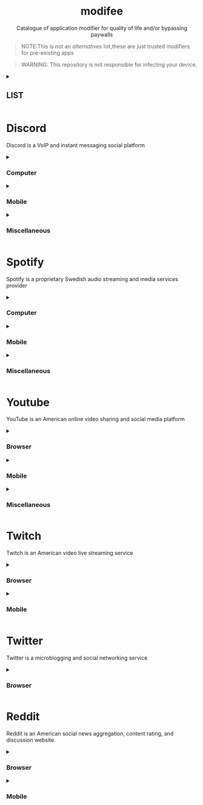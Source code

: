 <h1 align="center">modifee</h1>
<p align="center">Catalogue of application modifier for quality of life and/or bypassing paywalls</p>

> NOTE:This is not an *alternatives* list,these are just trusted modifiers for pre-existing apps

> WARNING: This repository is not responsible for infecting your device.

<details><summary><h2> LIST</h2></summary>

* [Discord](#discord)
* [Spotify](#spotify)
* [Youtube](#youtube)
* [Twitch](#twitch)
* [Twitter](#twitter)
* [Reddit](#reddit)
</details>

# Discord
Discord is a VoIP and instant messaging social platform


<details><summary><h3>Computer</h3></summary>

#### [Powercord](https://github.com/powercord-org/powercord)<img src="https://raw.githubusercontent.com/MeFinity/YAPR/pain/logo/windows.png" width="20" height="20"/><img src="https://raw.githubusercontent.com/MeFinity/YAPR/pain/logo/linux.png" width="20" height="20"/><img src="https://raw.githubusercontent.com/MeFinity/YAPR/pain/logo/apple.png" width="17" height="20"/>
A lightweight discord client mod focused on simplicity and performance.

#### [BetterDiscord](https://github.com/BetterDiscord/BetterDiscord)<img src="https://raw.githubusercontent.com/MeFinity/YAPR/pain/logo/windows.png" width="20" height="20"/><img src="https://raw.githubusercontent.com/MeFinity/YAPR/pain/logo/linux.png" width="20" height="20"/><img src="https://raw.githubusercontent.com/MeFinity/YAPR/pain/logo/apple.png" width="17" height="20"/>
Better Discord enhances Discord desktop app with new features.

#### [Goosemod](https://github.com/GooseMod/GooseMod)<img src="https://raw.githubusercontent.com/MeFinity/YAPR/pain/logo/windows.png" width="20" height="20"/><img src="https://raw.githubusercontent.com/MeFinity/YAPR/pain/logo/linux.png" width="20" height="20"/><img src="https://raw.githubusercontent.com/MeFinity/YAPR/pain/logo/apple.png" width="17" height="20"/><img src="https://raw.githubusercontent.com/MeFinity/YAPR/pain/logo/chromium.png" width="20" height="20"/><img src="https://raw.githubusercontent.com/MeFinity/YAPR/pain/logo/firefox.png" width="20" height="20"/>
GooseMod is a new, store-driven Discord mod. 

#### [OpenAsar](https://github.com/GooseMod/OpenAsar)<img src="https://raw.githubusercontent.com/MeFinity/YAPR/pain/logo/windows.png" width="20" height="20"/><img src="https://raw.githubusercontent.com/MeFinity/YAPR/pain/logo/linux.png" width="20" height="20"/><img src="https://raw.githubusercontent.com/MeFinity/YAPR/pain/logo/apple.png" width="17" height="20"/>
Open-source alternative of Discord desktop's app.asar

#### [Cumcord](https://github.com/Cumcord/Cumcord)<img src="https://raw.githubusercontent.com/MeFinity/YAPR/pain/logo/windows.png" width="20" height="20"/><img src="https://raw.githubusercontent.com/MeFinity/YAPR/pain/logo/linux.png" width="20" height="20"/><img src="https://raw.githubusercontent.com/MeFinity/YAPR/pain/logo/apple.png" width="17" height="20"/><img src="https://raw.githubusercontent.com/MeFinity/YAPR/pain/logo/chromium.png" width="20" height="20"/><img src="https://raw.githubusercontent.com/MeFinity/YAPR/pain/logo/firefox.png" width="20" height="20"/>
A Discord client mod for your Discord client mod. 
 
#### [BeautifulDiscord](https://github.com/leovoel/BeautifulDiscord)<img src="https://raw.githubusercontent.com/MeFinity/YAPR/pain/logo/windows.png" width="20" height="20"/><img src="https://raw.githubusercontent.com/MeFinity/YAPR/pain/logo/linux.png" width="20" height="20"/><img src="https://raw.githubusercontent.com/MeFinity/YAPR/pain/logo/apple.png" width="17" height="20"/>
 Adds custom CSS support to Discord.

</details>

<details><summary><h3>Mobile</h3></summary>

#### [Aliucord](https://github.com/Aliucord/Aliucord)<img src="https://raw.githubusercontent.com/MeFinity/YAPR/pain/logo/android.png" width="20" height="15"/>
A modification for the Discord Android App

#### [Enmity](https://github.com/enmity-mod/enmity)<img src="https://raw.githubusercontent.com/MeFinity/YAPR/pain/logo/apple.png" width="17" height="20"/>
The power of addons, all in your hand.
</details>

<details><summary><h3>Miscellaneous</h3></summary>

#### [CustomRP](https://github.com/maximmax42/Discord-CustomRP)<img src="https://raw.githubusercontent.com/MeFinity/YAPR/pain/logo/windows.png" width="20" height="20"/>
Custom Discord Rich Presence Manager for Windows

#### [PreMiD](https://github.com/PreMiD/PreMiD)<img src="https://raw.githubusercontent.com/MeFinity/YAPR/pain/logo/windows.png" width="20" height="20"/><img src="https://raw.githubusercontent.com/MeFinity/YAPR/pain/logo/linux.png" width="20" height="20"/><img src="https://raw.githubusercontent.com/MeFinity/YAPR/pain/logo/apple.png" width="17" height="20"/><img src="https://raw.githubusercontent.com/MeFinity/YAPR/pain/logo/chromium.png" width="20" height="20"/><img src="https://raw.githubusercontent.com/MeFinity/YAPR/pain/logo/firefox.png" width="20" height="20"/><img src="https://raw.githubusercontent.com/MeFinity/YAPR/pain/logo/safari.png" width="25" height="25"/>
 Your Rich Presence for web services!

 </details>

# Spotify
Spotify is a proprietary Swedish audio streaming and media services provider

<details><summary><h3>Computer</h3></summary>

#### [Spicetify](https://github.com/spicetify/spicetify-cli)<img src="https://raw.githubusercontent.com/MeFinity/YAPR/pain/logo/windows.png" width="20" height="20"/><img src="https://raw.githubusercontent.com/MeFinity/YAPR/pain/logo/linux.png" width="20" height="20"/><img src="https://raw.githubusercontent.com/MeFinity/YAPR/pain/logo/apple.png" width="17" height="20"/>
Commandline tool to customize Spotify client.

#### [BlockTheSpot](https://github.com/mrpond/BlockTheSpot)<img src="https://raw.githubusercontent.com/MeFinity/YAPR/pain/logo/windows.png" width="20" height="20"/>
Video, audio & banner adblock/skip for Spotify

#### [SpotX](https://github.com/amd64fox/SpotX)<img src="https://raw.githubusercontent.com/MeFinity/YAPR/pain/logo/windows.png" width="20" height="20"/>
Blocking ads and updates for the desktop version of Spotify, disabling podcasts and something else.
 
 #### [Spotify Adblock macOS](https://github.com/r1olo/spotify-adblock-macos)<img src="https://raw.githubusercontent.com/MeFinity/YAPR/pain/logo/apple.png" width="17" height="20"/>
 Spotify Adblocker for macOS
 
#### [Spotify Adblock](https://github.com/abba23/spotify-adblock)<img src="https://raw.githubusercontent.com/MeFinity/YAPR/pain/logo/linux.png" width="20" height="20"/><img src="https://raw.githubusercontent.com/MeFinity/YAPR/pain/logo/apple.png" width="17" height="20"/>
 Adblocker for Spotify

</details>

<details><summary><h3>Mobile</h3></summary>

#### [xManager](https://github.com/xManager-v2/xManager-Spotify)<img src="https://raw.githubusercontent.com/MeFinity/YAPR/pain/logo/android.png" width="20" height="15"/>
An android application where you can manage and install all versions of the spotify app.
 
#### [Spotify++](https://spotify.sethusenthil.com)<img src="https://raw.githubusercontent.com/MeFinity/YAPR/pain/logo/apple.png" width="17" height="20"/> **NOT OPEN SOURCE**
Streaming licensed music service in high quality with a partially hacked premium subscription.

</details>

<details><summary><h3>Miscellaneous</h3></summary>

#### [EZBlocker](https://github.com/Xeroday/Spotify-Ad-Blocker)<img src="https://raw.githubusercontent.com/MeFinity/YAPR/pain/logo/windows.png" width="20" height="20"/>
 A Spotify Ad Blocker for Windows
 
 #### [CLSpotify](https://github.com/agent255/clspotify)<img src="https://raw.githubusercontent.com/MeFinity/YAPR/pain/logo/windows.png" width="20" height="20"/>
Spotify song downloader without injecting into the windows client
 
#### [Spotify Downloader](https://github.com/spotDL/spotify-downloader)<img src="https://raw.githubusercontent.com/MeFinity/YAPR/pain/logo/windows.png" width="20" height="20"/><img src="https://raw.githubusercontent.com/MeFinity/YAPR/pain/logo/linux.png" width="20" height="20"/><img src="https://raw.githubusercontent.com/MeFinity/YAPR/pain/logo/apple.png" width="17" height="20"/>
Download your Spotify playlists and songs

#### [SpotiFlyer](https://github.com/Shabinder/SpotiFlyer)<img src="https://raw.githubusercontent.com/MeFinity/YAPR/pain/logo/windows.png" width="20" height="20"/><img src="https://raw.githubusercontent.com/MeFinity/YAPR/pain/logo/linux.png" width="20" height="20"/><img src="https://raw.githubusercontent.com/MeFinity/YAPR/pain/logo/apple.png" width="17" height="20"/><img src="https://raw.githubusercontent.com/MeFinity/YAPR/pain/logo/android.png" width="20" height="15"/>
Kotlin Multiplatform Music Downloader
 
#### [LyricsX](https://github.com/ddddxxx/LyricsX)<img src="https://raw.githubusercontent.com/MeFinity/YAPR/pain/logo/linux.png" width="20" height="20"/><img src="https://raw.githubusercontent.com/MeFinity/YAPR/pain/logo/apple.png" width="17" height="20"/>
🎶 Ultimate lyrics app for macOS.
 
#### [Exportify](https://github.com/watsonbox/exportify)<img src="https://raw.githubusercontent.com/MeFinity/YAPR/pain/logo/chromium.png" width="20" height="20"/><img src="https://raw.githubusercontent.com/MeFinity/YAPR/pain/logo/firefox.png" width="20" height="20"/><img src="https://raw.githubusercontent.com/MeFinity/YAPR/pain/logo/safari.png" width="25" height="25"/>
Export/Backup Spotify playlists using the Web API

 </details>

# Youtube
YouTube is an American online video sharing and social media platform

<details><summary><h3>Browser</h3></summary>
 
 #### [Enhancer for Youtube™](https://www.mrfdev.com/enhancer-for-youtube)<img src="https://raw.githubusercontent.com/MeFinity/YAPR/pain/logo/chromium.png" width="20" height="20"/><img src="https://raw.githubusercontent.com/MeFinity/YAPR/pain/logo/firefox.png" width="20" height="20"/> **NOT OPEN SOURCE**
 Get the most trustworthy extension to improve your user experience on YouTube!

#### [Simple YouTube Age Restriction Bypass](https://github.com/zerodytrash/Simple-YouTube-Age-Restriction-Bypass)<img src="https://raw.githubusercontent.com/MeFinity/YAPR/pain/logo/chromium.png" width="20" height="20"/><img src="https://raw.githubusercontent.com/MeFinity/YAPR/pain/logo/firefox.png" width="20" height="20"/>
A simple browser extension to bypass YouTube's age verification

#### [SponsorBlock](https://github.com/ajayyy/SponsorBlock)<img src="https://raw.githubusercontent.com/MeFinity/YAPR/pain/logo/chromium.png" width="20" height="20"/><img src="https://raw.githubusercontent.com/MeFinity/YAPR/pain/logo/firefox.png" width="20" height="20"/>
Skip YouTube video sponsors

#### [Return Youtube Dislike](https://github.com/Anarios/return-youtube-dislike)<img src="https://raw.githubusercontent.com/MeFinity/YAPR/pain/logo/chromium.png" width="20" height="20"/><img src="https://raw.githubusercontent.com/MeFinity/YAPR/pain/logo/firefox.png" width="20" height="20"/>
Chrome extension to return youtube dislikes

#### [ImprovedTube](https://github.com/code-for-charity/YouTube-Extension)<img src="https://raw.githubusercontent.com/MeFinity/YAPR/pain/logo/chromium.png" width="20" height="20"/><img src="https://raw.githubusercontent.com/MeFinity/YAPR/pain/logo/firefox.png" width="20" height="20"/><img src="https://raw.githubusercontent.com/MeFinity/YAPR/pain/logo/safari.png" width="25" height="25"/>
 YouTube Extension

</details>

<details><summary><h3>Mobile</h3></summary>

#### [ReVanced](https://github.com/revanced)<img src="https://raw.githubusercontent.com/MeFinity/YAPR/pain/logo/android.png" width="20" height="15"/>
Continuing the legacy of Vanced

</details>

<details><summary><h3>Miscellaneous</h3></summary>

#### [youtube-dl](https://github.com/ytdl-org/youtube-dl)<img src="https://raw.githubusercontent.com/MeFinity/YAPR/pain/logo/windows.png" width="20" height="20"/><img src="https://raw.githubusercontent.com/MeFinity/YAPR/pain/logo/linux.png" width="20" height="20"/><img src="https://raw.githubusercontent.com/MeFinity/YAPR/pain/logo/apple.png" width="17" height="20"/>
Command-line program to download videos

#### [yt-dlp](https://github.com/yt-dlp/yt-dlp)<img src="https://raw.githubusercontent.com/MeFinity/YAPR/pain/logo/windows.png" width="20" height="20"/><img src="https://raw.githubusercontent.com/MeFinity/YAPR/pain/logo/linux.png" width="20" height="20"/><img src="https://raw.githubusercontent.com/MeFinity/YAPR/pain/logo/apple.png" width="17" height="20"/>
A youtube-dl fork with additional features and fixes

</details>

# Twitch
Twitch is an American video live streaming service

<details><summary><h3>Browser</h3></summary>
 
 #### [BetterTTV](https://github.com/night/betterttv)<img src="https://raw.githubusercontent.com/MeFinity/YAPR/pain/logo/chromium.png" width="20" height="20"/><img src="https://raw.githubusercontent.com/MeFinity/YAPR/pain/logo/firefox.png" width="20" height="20"/>
 Enhance Twitch with new features, emotes, and more
 
 #### [SevenTV](https://github.com/SevenTV/SevenTV)<img src="https://raw.githubusercontent.com/MeFinity/YAPR/pain/logo/chromium.png" width="20" height="20"/><img src="https://raw.githubusercontent.com/MeFinity/YAPR/pain/logo/firefox.png" width="20" height="20"/>
 An emote extension for Twitch and YouTube
 
 #### [FrankerFaceZ](https://github.com/FrankerFaceZ/FrankerFaceZ)<img src="https://raw.githubusercontent.com/MeFinity/YAPR/pain/logo/chromium.png" width="20" height="20"/>
 Get custom emotes and tons of new features you'll never want to go without.
 
 #### [TTV.LOL](https://github.com/TTV-LOL/extensions)<img src="https://raw.githubusercontent.com/MeFinity/YAPR/pain/logo/chromium.png" width="20" height="20"/><img src="https://raw.githubusercontent.com/MeFinity/YAPR/pain/logo/firefox.png" width="20" height="20"/>
 Adblocking for your favorite streaming website.
 
 #### [VideoAdblockForTwitch](https://github.com/cleanlock/VideoAdBlockForTwitch)<img src="https://raw.githubusercontent.com/MeFinity/YAPR/pain/logo/chromium.png" width="20" height="20"/><img src="https://raw.githubusercontent.com/MeFinity/YAPR/pain/logo/firefox.png" width="20" height="20"/>
 Blocks Ads on Twitch.tv.
 
 #### [Purple Adblock](https://github.com/arthurbolsoni/Purple-adblock)<img src="https://raw.githubusercontent.com/MeFinity/YAPR/pain/logo/chromium.png" width="20" height="20"/><img src="https://raw.githubusercontent.com/MeFinity/YAPR/pain/logo/firefox.png" width="20" height="20"/>
 Adblock for the twitch using server side signature
 
 #### [Twitch Previews](https://github.com/MarkM-dev/Twitch-Previews)<img src="https://raw.githubusercontent.com/MeFinity/YAPR/pain/logo/chromium.png" width="20" height="20"/><img src="https://raw.githubusercontent.com/MeFinity/YAPR/pain/logo/firefox.png" width="20" height="20"/>
 A bunch of quality of life improvement features to twitch.
 
 </details>
 
<details><summary><h3>Mobile</h3></summary>
 
 #### [BTTV Android](https://github.com/bttv-android/bttv)<img src="https://raw.githubusercontent.com/MeFinity/YAPR/pain/logo/android.png" width="20" height="15"/>
 A mod of the Twitch Android Mobile App adding BetterTTV, FrankerFaceZ and 7TV emote
 
 #### [TwitchMod](https://t.me/pubTw)<img src="https://raw.githubusercontent.com/MeFinity/YAPR/pain/logo/android.png" width="20" height="15"/> **NOT OPEN SOURCE**
 TwitchMod is a modded version of Android Twitch Application.
 
 </details>

# Twitter
Twitter is a microblogging and social networking service
<details><summary><h3>Browser</h3></summary>

#### [Tweak New Twitter](https://github.com/insin/tweak-new-twitter)<img src="https://raw.githubusercontent.com/MeFinity/YAPR/pain/logo/chromium.png" width="20" height="20"/><img src="https://raw.githubusercontent.com/MeFinity/YAPR/pain/logo/firefox.png" width="20" height="20"/>
Browser extension which removes algorithmic content from Twitter, hides news & trends, lets you control which shared tweets appear on your timeline, and adds other UI improvements

#### [Minimal Twitter](https://github.com/thomaswang/minimal-twitter)<img src="https://raw.githubusercontent.com/MeFinity/YAPR/pain/logo/chromium.png" width="20" height="20"/><img src="https://raw.githubusercontent.com/MeFinity/YAPR/pain/logo/firefox.png" width="20" height="20"/>
Declutter your Twitter web experience

#### [Better Twitter](https://github.com/oslego/better-twitter)<img src="https://raw.githubusercontent.com/MeFinity/YAPR/pain/logo/chromium.png" width="20" height="20"/><img src="https://raw.githubusercontent.com/MeFinity/YAPR/pain/logo/firefox.png" width="20" height="20"/>
Hide what's not important for you on Twitter.com

#### [Twitter Misc](https://addons.mozilla.org/en-US/firefox/addon/twitter-old-ui/)<img src="https://raw.githubusercontent.com/MeFinity/YAPR/pain/logo/firefox.png" width="20" height="20"/> **NOT OPEN SOURCE**
Miscellaneous functions related to Twitter

#### [BetterTweetDeck](https://github.com/eramdam/BetterTweetDeck)<img src="https://raw.githubusercontent.com/MeFinity/YAPR/pain/logo/chromium.png" width="20" height="20"/><img src="https://raw.githubusercontent.com/MeFinity/YAPR/pain/logo/firefox.png" width="20" height="20"/>
Adds some nice options on TweetDeck to provide a better experience on the webapp
 
 </details>
 
# Reddit
 Reddit is an American social news aggregation, content rating, and discussion website.
<details><summary><h3>Browser</h3></summary>
 
#### [Reddit Enhancement Suite](https://github.com/honestbleeps/Reddit-Enhancement-Suite)<img src="https://raw.githubusercontent.com/MeFinity/YAPR/pain/logo/chromium.png" width="20" height="20"/><img src="https://raw.githubusercontent.com/MeFinity/YAPR/pain/logo/firefox.png" width="20" height="20"/>
community-driven unofficial browser extension for reddit
 
#### [Reddit Moderator Toolbox](https://github.com/toolbox-team/reddit-moderator-toolbox)<img src="https://raw.githubusercontent.com/MeFinity/YAPR/pain/logo/chromium.png" width="20" height="20"/><img src="https://raw.githubusercontent.com/MeFinity/YAPR/pain/logo/firefox.png" width="20" height="20"/>
Moderator toolbox for reddit extension development.
 
#### [Old Reddit Redirect](https://github.com/tom-james-watson/old-reddit-redirect)<img src="https://raw.githubusercontent.com/MeFinity/YAPR/pain/logo/chromium.png" width="20" height="20"/><img src="https://raw.githubusercontent.com/MeFinity/YAPR/pain/logo/firefox.png" width="20" height="20"/>
Ensure Reddit always loads the old design 
 
#### [Tweaks for Reddit](https://github.com/bermudalocket/Tweaks-for-Reddit)<img src="https://raw.githubusercontent.com/MeFinity/YAPR/pain/logo/safari.png" width="25" height="25"/>
A Safari App Extension that makes Reddit suck just a little bit less on Safari 13+. 
 
#### [Remove Reddit App Promos](https://gitlab.com/chriscampbell/remove-reddit-app-promos)<img src="https://raw.githubusercontent.com/MeFinity/YAPR/pain/logo/firefox.png" width="20" height="20"/>
 A small Firefox extension which removes the banners and promos trying to get you to install the Reddit app
 
 </details>
 
<details><summary><h3>Mobile</h3></summary>
 
#### [AmuletApp](https://github.com/RedditVanced/AmuletApp)<img src="https://raw.githubusercontent.com/MeFinity/YAPR/pain/logo/android.png" width="20" height="15"/>
 A modified reddit app for android
 
</details>
